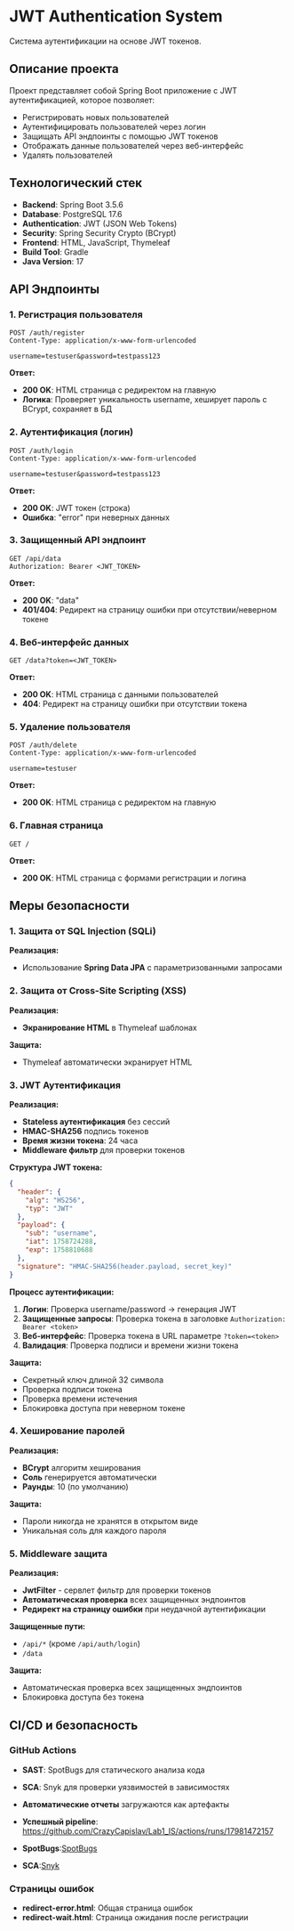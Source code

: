# JWT Authentication System

Система аутентификации на основе JWT токенов.

## Описание проекта

Проект представляет собой Spring Boot приложение с JWT аутентификацией, которое позволяет:
- Регистрировать новых пользователей
- Аутентифицировать пользователей через логин
- Защищать API эндпоинты с помощью JWT токенов
- Отображать данные пользователей через веб-интерфейс
- Удалять пользователей

## Технологический стек

- **Backend**: Spring Boot 3.5.6
- **Database**: PostgreSQL 17.6
- **Authentication**: JWT (JSON Web Tokens)
- **Security**: Spring Security Crypto (BCrypt)
- **Frontend**: HTML, JavaScript, Thymeleaf
- **Build Tool**: Gradle
- **Java Version**: 17

## API Эндпоинты

### 1. Регистрация пользователя
```http
POST /auth/register
Content-Type: application/x-www-form-urlencoded

username=testuser&password=testpass123
```

**Ответ:**
- **200 OK**: HTML страница с редиректом на главную
- **Логика**: Проверяет уникальность username, хеширует пароль с BCrypt, сохраняет в БД

### 2. Аутентификация (логин)
```http
POST /auth/login
Content-Type: application/x-www-form-urlencoded

username=testuser&password=testpass123
```

**Ответ:**
- **200 OK**: JWT токен (строка)
- **Ошибка**: "error" при неверных данных

### 3. Защищенный API эндпоинт
```http
GET /api/data
Authorization: Bearer <JWT_TOKEN>
```

**Ответ:**
- **200 OK**: "data"
- **401/404**: Редирект на страницу ошибки при отсутствии/неверном токене

### 4. Веб-интерфейс данных
```http
GET /data?token=<JWT_TOKEN>
```

**Ответ:**
- **200 OK**: HTML страница с данными пользователей
- **404**: Редирект на страницу ошибки при отсутствии токена

### 5. Удаление пользователя
```http
POST /auth/delete
Content-Type: application/x-www-form-urlencoded

username=testuser
```

**Ответ:**
- **200 OK**: HTML страница с редиректом на главную

### 6. Главная страница
```http
GET /
```

**Ответ:**
- **200 OK**: HTML страница с формами регистрации и логина

## Меры безопасности

### 1. Защита от SQL Injection (SQLi)

**Реализация:**
- Использование **Spring Data JPA** с параметризованными запросами



### 2. Защита от Cross-Site Scripting (XSS)

**Реализация:**
- **Экранирование HTML** в Thymeleaf шаблонах



**Защита:**
- Thymeleaf автоматически экранирует HTML


### 3. JWT Аутентификация

**Реализация:**
- **Stateless аутентификация** без сессий
- **HMAC-SHA256** подпись токенов
- **Время жизни токена**: 24 часа
- **Middleware фильтр** для проверки токенов

**Структура JWT токена:**
```json
{
  "header": {
    "alg": "HS256",
    "typ": "JWT"
  },
  "payload": {
    "sub": "username",
    "iat": 1758724288,
    "exp": 1758810688
  },
  "signature": "HMAC-SHA256(header.payload, secret_key)"
}
```

**Процесс аутентификации:**
1. **Логин**: Проверка username/password → генерация JWT
2. **Защищенные запросы**: Проверка токена в заголовке `Authorization: Bearer <token>`
3. **Веб-интерфейс**: Проверка токена в URL параметре `?token=<token>`
4. **Валидация**: Проверка подписи и времени жизни токена

**Защита:**
- Секретный ключ длиной 32 символа
- Проверка подписи токена
- Проверка времени истечения
- Блокировка доступа при неверном токене

### 4. Хеширование паролей

**Реализация:**
- **BCrypt** алгоритм хеширования
- **Соль** генерируется автоматически
- **Раунды**: 10 (по умолчанию)



**Защита:**
- Пароли никогда не хранятся в открытом виде
- Уникальная соль для каждого пароля

### 5. Middleware защита

**Реализация:**
- **JwtFilter** - сервлет фильтр для проверки токенов
- **Автоматическая проверка** всех защищенных эндпоинтов
- **Редирект на страницу ошибки** при неудачной аутентификации


**Защищенные пути:**
- `/api/*` (кроме `/api/auth/login`)
- `/data`

**Защита:**
- Автоматическая проверка всех защищенных эндпоинтов
- Блокировка доступа без токена


## CI/CD и безопасность

### GitHub Actions
- **SAST**: SpotBugs для статического анализа кода
- **SCA**: Snyk для проверки уязвимостей в зависимостях
- **Автоматические отчеты** загружаются как артефакты

- **Успешный pipeline**: https://github.com/CrazyCapislav/Lab1_IS/actions/runs/17981472157
- **SpotBugs**:[SpotBugs](spotbugs.PNG)
- **SCA**:[Snyk](snyktest.PNG)

### Страницы ошибок
- **redirect-error.html**: Общая страница ошибок
- **redirect-wait.html**: Страница ожидания после регистрации


